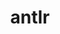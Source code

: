 ---
title: "antlr"
layout: cache
categories: [package, develop]
meta: {"versions": ["2.7.7"], "compilers": ["cce@=15.0.1", "gcc@=10.3.0", "gcc@=11.4.0", "gcc@=9.4.0", "oneapi@=2024.2.1"], "oss": ["rhel8", "sle_hpc15", "ubuntu20.04", "ubuntu22.04"], "platforms": ["linux"], "targets": ["neoverse_v1", "neoverse_v2", "ppc64le", "x86_64_v3", "x86_64_v4", "zen4"], "stacks": ["e4s", "e4s-cray-rhel", "e4s-cray-sles", "e4s-neoverse-v2", "e4s-neoverse_v1", "e4s-oneapi", "e4s-power", "root"], "num_specs": 7, "num_specs_by_stack": {"e4s-cray-rhel": 1, "root": 7, "e4s-cray-sles": 1, "e4s-power": 1, "e4s-neoverse_v1": 1, "e4s-neoverse-v2": 1, "e4s": 1, "e4s-oneapi": 1}}
spec_details: [{"hash": "kbqzzmjxtayk2csmpqywoltxghxzuncv", "compiler": "cce@=15.0.1", "versions": ["2.7.7"], "os": "rhel8", "platform": "linux", "target": "zen4", "variants": ["build_system=autotools", "+cxx", "~java", "patches=33897ad", "~pic", "~python"], "stacks": ["e4s-cray-rhel", "root"], "size": "-", "tarball": "https://binaries.spack.io/develop/build_cache/linux-rhel8-zen4/cce-15.0.1/antlr-2.7.7/linux-rhel8-zen4-cce-15.0.1-antlr-2.7.7-kbqzzmjxtayk2csmpqywoltxghxzuncv.spack"}, {"hash": "mpacc6ny3waukzxl6gzepotq6qbvrfdm", "compiler": "gcc@=10.3.0", "versions": ["2.7.7"], "os": "sle_hpc15", "platform": "linux", "target": "x86_64_v4", "variants": ["build_system=autotools", "+cxx", "~java", "patches=33897ad", "~pic", "~python"], "stacks": ["e4s-cray-sles", "root"], "size": "-", "tarball": "https://binaries.spack.io/develop/build_cache/linux-sle_hpc15-x86_64_v4/gcc-10.3.0/antlr-2.7.7/linux-sle_hpc15-x86_64_v4-gcc-10.3.0-antlr-2.7.7-mpacc6ny3waukzxl6gzepotq6qbvrfdm.spack"}, {"hash": "qjb235rw4zsrh4ipr5s63egjaijma7iu", "compiler": "gcc@=9.4.0", "versions": ["2.7.7"], "os": "ubuntu20.04", "platform": "linux", "target": "ppc64le", "variants": ["build_system=autotools", "+cxx", "~java", "patches=33897ad", "~pic", "~python"], "stacks": ["e4s-power", "root"], "size": "-", "tarball": "https://binaries.spack.io/develop/build_cache/linux-ubuntu20.04-ppc64le/gcc-9.4.0/antlr-2.7.7/linux-ubuntu20.04-ppc64le-gcc-9.4.0-antlr-2.7.7-qjb235rw4zsrh4ipr5s63egjaijma7iu.spack"}, {"hash": "vkmnibsyen3locuyyw444hlipkim55kq", "compiler": "gcc@=11.4.0", "versions": ["2.7.7"], "os": "ubuntu22.04", "platform": "linux", "target": "neoverse_v1", "variants": ["build_system=autotools", "+cxx", "~java", "patches=33897ad", "~pic", "~python"], "stacks": ["e4s-neoverse_v1", "root"], "size": "-", "tarball": "https://binaries.spack.io/develop/build_cache/linux-ubuntu22.04-neoverse_v1/gcc-11.4.0/antlr-2.7.7/linux-ubuntu22.04-neoverse_v1-gcc-11.4.0-antlr-2.7.7-vkmnibsyen3locuyyw444hlipkim55kq.spack"}, {"hash": "iali4xfloymjbyobmagrutabmyqttr7k", "compiler": "gcc@=11.4.0", "versions": ["2.7.7"], "os": "ubuntu22.04", "platform": "linux", "target": "neoverse_v2", "variants": ["build_system=autotools", "+cxx", "~java", "patches=33897ad", "~pic", "~python"], "stacks": ["e4s-neoverse-v2", "root"], "size": "-", "tarball": "https://binaries.spack.io/develop/build_cache/linux-ubuntu22.04-neoverse_v2/gcc-11.4.0/antlr-2.7.7/linux-ubuntu22.04-neoverse_v2-gcc-11.4.0-antlr-2.7.7-iali4xfloymjbyobmagrutabmyqttr7k.spack"}, {"hash": "wux3h4f2x44ujzldktoi3vmi7fpeqbhy", "compiler": "gcc@=11.4.0", "versions": ["2.7.7"], "os": "ubuntu22.04", "platform": "linux", "target": "x86_64_v3", "variants": ["build_system=autotools", "+cxx", "~java", "patches=33897ad", "~pic", "~python"], "stacks": ["e4s", "root"], "size": "-", "tarball": "https://binaries.spack.io/develop/build_cache/linux-ubuntu22.04-x86_64_v3/gcc-11.4.0/antlr-2.7.7/linux-ubuntu22.04-x86_64_v3-gcc-11.4.0-antlr-2.7.7-wux3h4f2x44ujzldktoi3vmi7fpeqbhy.spack"}, {"hash": "p6zqfkpcqs4srrgb4o3uuymc4k4zswzl", "compiler": "oneapi@=2024.2.1", "versions": ["2.7.7"], "os": "ubuntu22.04", "platform": "linux", "target": "x86_64_v3", "variants": ["build_system=autotools", "+cxx", "~java", "patches=33897ad", "~pic", "~python"], "stacks": ["e4s-oneapi", "root"], "size": "-", "tarball": "https://binaries.spack.io/develop/build_cache/linux-ubuntu22.04-x86_64_v3/oneapi-2024.2.1/antlr-2.7.7/linux-ubuntu22.04-x86_64_v3-oneapi-2024.2.1-antlr-2.7.7-p6zqfkpcqs4srrgb4o3uuymc4k4zswzl.spack"}]
---